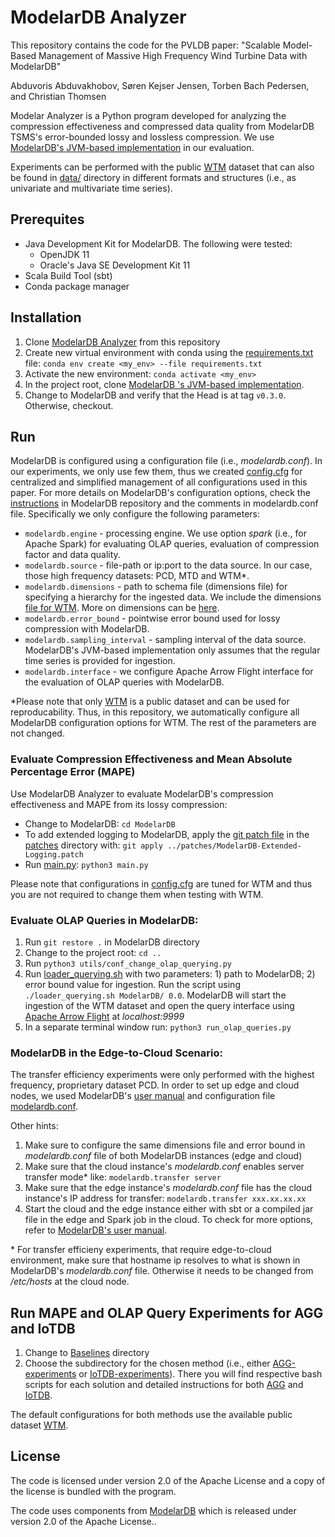# ModelarDB Analyzer
This repository contains the code for the PVLDB paper: "Scalable Model-Based Management of Massive High Frequency Wind Turbine Data with ModelarDB"

Abduvoris Abduvakhobov, Søren Kejser Jensen, Torben Bach Pedersen, and Christian Thomsen 

Modelar Analyzer is a Python program developed for analyzing the compression effectiveness and compressed data quality from ModelarDB TSMS's error-bounded lossy and lossless compression. We use [ModelarDB's JVM-based implementation](https://github.com/modelardata/modelardb) in our evaluation.

Experiments can be performed with the public [WTM](https://github.com/cmcuza/EvalImpLSTS/tree/main/data/raw/Wind) dataset that can also be found in [data/](https://github.com/aabduvakhobov/ModelarDB-Analyzer/tree/main/data) directory in different formats and structures (i.e., as univariate and multivariate time series).


## Prerequites
- Java Development Kit for ModelarDB. The following were tested:
  -  OpenJDK 11 
  -  Oracle's Java SE Development Kit 11
- Scala Build Tool (sbt)
- Conda package manager

## Installation
1. Clone [ModelarDB Analyzer](https://github.com/aabduvakhobov/ModelarDB-Analyzer.git) from this repository
2. Create new virtual environment with conda using the [requirements.txt](https://github.com/aabduvakhobov/ModelarDB-Analyzer/blob/main/requirements.txt) file: `conda env create <my_env> --file requirements.txt`
3. Activate the new environment: `conda activate <my_env>`
4. In the project root, clone [ModelarDB 's JVM-based implementation](https://github.com/ModelarData/ModelarDB.git).
5. Change to ModelarDB and verify that the Head is at tag `v0.3.0`. Otherwise, checkout.

## Run
ModelarDB is configured using a configuration file (i.e., *modelardb.conf*). In our experiments, we only use few them, thus we created [config.cfg](https://github.com/aabduvakhobov/ModelarDB-Analyzer/blob/main/config.cfg) for centralized and simplified management of all configurations used in this paper. For more details on ModelarDB's configuration options, check the [instructions](https://github.com/ModelarData/ModelarDB/blob/main/docs/index.md#config) in ModelarDB repository and the comments in modelardb.conf file. Specifically we only configure the following parameters:
- `modelardb.engine` - processing engine. We use option *spark* (i.e., for Apache Spark) for evaluating OLAP queries, evaluation of compression factor and data quality. 
- `modelardb.source` - file-path or ip:port to the data source. In our case, those high frequency datasets: PCD, MTD and WTM*.
- `modelardb.dimensions` - path to schema file (dimensions file) for specifying a hierarchy for the ingested data. We include the dimensions [file for WTM](https://github.com/aabduvakhobov/ModelarDB-Analyzer/tree/main/data/ModelarDB_dimension_files). More on dimensions can be [here](https://github.com/ModelarData/ModelarDB/blob/main/docs/index.md#troubleshooting).
- `modelardb.error_bound` - pointwise error bound used for lossy compression with ModelarDB.
- `modelardb.sampling_interval` - sampling interval of the data source. ModelarDB's JVM-based implementation only assumes that the regular time series is provided for ingestion.
- `modelardb.interface` - we configure Apache Arrow Flight interface for the evaluation of OLAP queries with ModelarDB.

*Please note that only [WTM](https://github.com/aabduvakhobov/ModelarDB-Analyzer/tree/main/data) is a public dataset and can be used for reproducability. Thus, in this repository, we automatically configure all ModelarDB configuration options for WTM. The rest of the parameters are not changed.


### Evaluate Compression Effectiveness and Mean Absolute Percentage Error (MAPE)

Use ModelarDB Analyzer to evaluate ModelarDB's compression effectiveness and MAPE from its lossy compression:
- Change to ModelarDB: `cd ModelarDB`
- To add extended logging to ModelarDB, apply the [git patch file](https://github.com/aabduvakhobov/ModelarDB-Analyzer/blob/main/patches/ModelarDB-Extended-Logging.patch) in the [patches](https://github.com/aabduvakhobov/ModelarDB-Analyzer/tree/main/patches) directory with: `git apply ../patches/ModelarDB-Extended-Logging.patch`
- Run [main.py](https://github.com/aabduvakhobov/ModelarDB-Analyzer/blob/main/main.py): `python3 main.py`

Please note that configurations in [config.cfg](https://github.com/aabduvakhobov/ModelarDB-Analyzer/blob/main/config.cfg) are tuned for WTM and thus you are not required to change them when testing with WTM.


### Evaluate OLAP Queries in ModelarDB:
  1. Run `git restore .` in ModelarDB directory
  2. Change to the project root: `cd ..`
  2. Run `python3 utils/conf_change_olap_querying.py`
  3. Run [loader_querying.sh](https://github.com/aabduvakhobov/ModelarDB-Analyzer/blob/main/loader_querying.sh) with two parameters: 1) path to ModelarDB; 2) error bound value for ingestion. Run the script using `./loader_querying.sh ModelarDB/ 0.0`. ModelarDB will start the ingestion of the WTM dataset and open the query interface using [Apache Arrow Flight](https://arrow.apache.org/blog/2019/10/13/introducing-arrow-flight/) at *localhost:9999*
  4. In a separate terminal window run: `python3 run_olap_queries.py`

### ModelarDB in the Edge-to-Cloud Scenario: 
The transfer efficiency experiments were only performed with the highest frequency, proprietary dataset PCD. In order to set up edge and cloud nodes, we used ModelarDB's [user manual](https://github.com/ModelarData/ModelarDB/blob/main/docs/index.md#user-manual) and configuration file [modelardb.conf](ModelarDB/modelardb.conf).

Other hints:

1. Make sure to configure the same dimensions file and error bound in *modelardb.conf* file of both ModelarDB instances (edge and cloud)
2. Make sure that the cloud instance's *modelardb.conf* enables server transfer mode* like: `modelardb.transfer server`
4. Make sure that the edge instance's *modelardb.conf* file has the cloud instance's IP address for transfer: `modelardb.transfer xxx.xx.xx.xx`
5. Start the cloud and the edge instance either with sbt or a compiled jar file in the edge and Spark job in the cloud. To check for more options, refer to [ModelarDB's user manual](https://github.com/ModelarData/ModelarDB/blob/main/docs/index.md#install).


\* For transfer efficieny experiments, that require edge-to-cloud environment, make sure that hostname ip resolves to what is shown in ModelarDB's *modelardb.conf* file. Otherwise it needs to be changed from */etc/hosts* at the cloud node.

## Run MAPE and OLAP Query Experiments for AGG and IoTDB
1. Change to [Baselines](https://github.com/aabduvakhobov/ModelarDB-Analyzer/tree/main/Baselines) directory
2. Choose the subdirectory for the chosen method (i.e., either [AGG-experiments](Baselines/AGG-experiments) or [IoTDB-experiments](Baselines/IoTDB-experiments)). There you will find respective bash scripts for each solution and detailed instructions for both [AGG](Baselines/AGG-experiments/README.md) and [IoTDB](Baselines/IoTDB-experiments/README.md). 

The default configurations for both methods use the available public dataset [WTM](https://github.com/aabduvakhobov/ModelarDB-Analyzer/tree/main/data).

## License
The code is licensed under version 2.0 of the Apache License and a copy of the license is bundled with the program.

The code uses components from [ModelarDB](https://github.com/ModelarData/ModelarDB) which is released under version 2.0 of the Apache License..